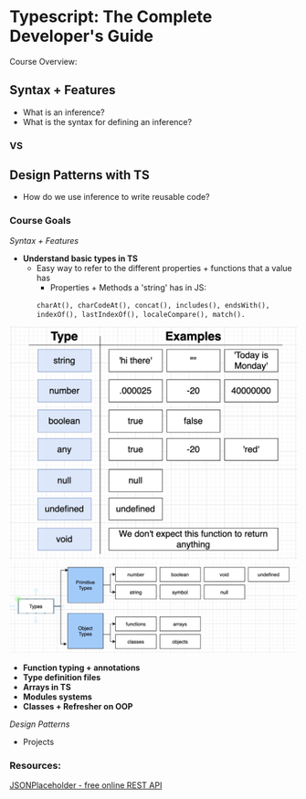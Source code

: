 # Typescript: The Complete Developer's Guide


Course Overview:

## Syntax + Features

- What is an inference?
- What is the syntax for defining an inference?

### VS

## Design Patterns with TS

- How do we use inference to write reusable code?

### Course Goals

*Syntax + Features*
- **Understand basic types in TS**
  - Easy way to refer to the different properties + functions that a value has
    - Properties + Methods a 'string' has in JS:
     ```
    charAt(), charCodeAt(), concat(), includes(), endsWith(), indexOf(), lastIndexOf(), localeCompare(), match().
     ```
![Types](fetchjson/images/types.png)
![Primitive & Object Types](fetchjson/images/primitive-object.png)

- **Function typing + annotations**
- **Type definition files**
- **Arrays in TS**
- **Modules systems**
- **Classes + Refresher on OOP**

*Design Patterns*
- Projects


### Resources:

[JSONPlaceholder - free online REST API](http://jsonplaceholder.typicode.com/)